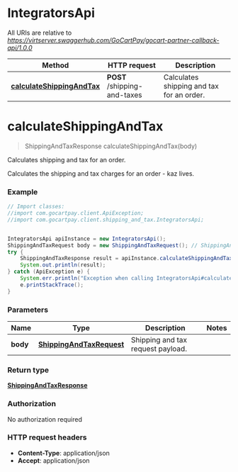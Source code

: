 # IntegratorsApi

All URIs are relative to *https://virtserver.swaggerhub.com/GoCartPay/gocart-partner-callback-api/1.0.0*

Method | HTTP request | Description
------------- | ------------- | -------------
[**calculateShippingAndTax**](IntegratorsApi.md#calculateShippingAndTax) | **POST** /shipping-and-taxes | Calculates shipping and tax for an order.

<a name="calculateShippingAndTax"></a>
# **calculateShippingAndTax**
> ShippingAndTaxResponse calculateShippingAndTax(body)

Calculates shipping and tax for an order.

Calculates the shipping and tax charges for an order - kaz lives.

### Example
```java
// Import classes:
//import com.gocartpay.client.ApiException;
//import com.gocartpay.client.shipping_and_tax.IntegratorsApi;


IntegratorsApi apiInstance = new IntegratorsApi();
ShippingAndTaxRequest body = new ShippingAndTaxRequest(); // ShippingAndTaxRequest | Shipping and tax request payload.
try {
    ShippingAndTaxResponse result = apiInstance.calculateShippingAndTax(body);
    System.out.println(result);
} catch (ApiException e) {
    System.err.println("Exception when calling IntegratorsApi#calculateShippingAndTax");
    e.printStackTrace();
}
```

### Parameters

Name | Type | Description  | Notes
------------- | ------------- | ------------- | -------------
 **body** | [**ShippingAndTaxRequest**](ShippingAndTaxRequest.md)| Shipping and tax request payload. |

### Return type

[**ShippingAndTaxResponse**](ShippingAndTaxResponse.md)

### Authorization

No authorization required

### HTTP request headers

 - **Content-Type**: application/json
 - **Accept**: application/json

